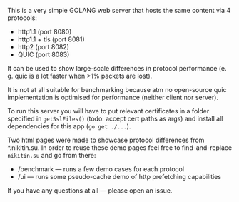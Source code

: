This is a very simple GOLANG web server that hosts the same content via 4 protocols:
* http1.1 (port 8080)
* http1.1 + tls (port 8081)
* http2 (port 8082)
* QUIC (port 8083)

It can be used to show large-scale differences in protocol performance (e. g. quic is a lot faster when >1% packets are lost).

It is not at all suitable for benchmarking because atm no open-source quic implementation is optimised for performance (neither client nor server).

To run this server you will have to put relevant certificates in a folder specified in `getSslFiles()` (todo: accept cert paths as args) and install all dependencies for this app (`go get ./...`).

Two html pages were made to showcase protocol differences from *.nikitin.su. In order to reuse these demo pages feel free to find-and-replace `nikitin.su` and go from there: 
* /benchmark — runs a few demo cases for each protocol
* /ui — runs some pseudo-cache demo of http prefetching capabilities

If you have any questions at all — please open an issue.